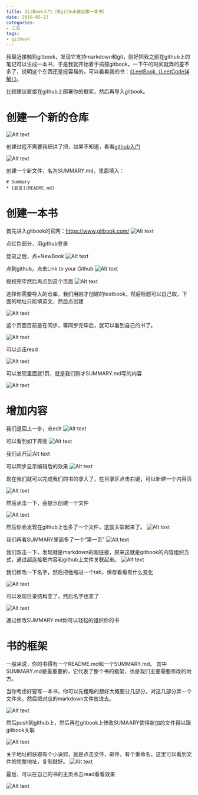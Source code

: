 ```yaml
---
title: GitBook入门（用github做出第一本书）
date: 2016-05-23
categories: 
- 工具
tags: 
- gitbook
---
```


我最近接触到gitbook，发现它支持markdown和git，刚好把我之前在github上的笔记可以生成一本书，于是我就开始着手捣鼓gitbook，一下午的时间就弄的差不多了，说明这个东西还是挺容易的，可以看看我的书：[《LeetBook（LeetCode详解）》](https://www.gitbook.com/book/hk029/leetbook/details)。

比较建议直接在github上部署你的框架，然后再导入gitbook。


# 创建一个新的仓库

![Alt text](http://img.hksite.cn/2019-03-29-064955.png)

创建过程不需要我细讲了把，如果不知道，看看[github入门](1)

![Alt text](http://img.hksite.cn/2019-03-29-064959.png)

创建一个新文件，名为SUMMARY.md，里面填入：
```
# Summary
* [前言](README.md)
```
# 创建一本书
首先进入gitbook的官网：https://www.gitbook.com/
![Alt text](http://img.hksite.cn/2019-03-29-065003.png)

点红色部分，用github登录

登录之后，点+NewBook
![Alt text](http://img.hksite.cn/2019-03-29-065007.png)

点到github，点击Link to your Github
![Alt text](http://img.hksite.cn/2019-03-29-065013.png)

授权完毕然后再点到这个页面
![Alt text](http://img.hksite.cn/2019-03-29-065018.png)

选择你需要导入的仓库，我们用刚才创建的testbook，然后标题可以自己取，下面的地址只能填英文，然后点创建

![Alt text](http://img.hksite.cn/2019-03-29-065022.png)

这个页面目前是在同步，等同步完毕后，就可以看到自己的书了。

![Alt text](./1460873464695.png)

可以点击read

![Alt text](http://img.hksite.cn/2019-03-29-065025.png)

可以发现里面就1页，就是我们刚才SUMMARY.md写的内容

![Alt text](http://img.hksite.cn/2019-03-29-065029.png)

# 增加内容
我们退回上一步，点edit
![Alt text](http://img.hksite.cn/2019-03-29-065034.png)

可以看到如下界面
![Alt text](http://img.hksite.cn/2019-03-29-065037.png)


我们点开![Alt text](./1460873711587.png)

可以同步显示编辑后的效果
![Alt text](http://img.hksite.cn/2019-03-29-065040.png)

现在我们就可以完成我们的书的录入了，在目录区点击右键，可以新建一个内容页

![Alt text](http://img.hksite.cn/2019-03-29-065043.png)

然后点击一下，会提示创建一个文件

![Alt text](http://img.hksite.cn/2019-03-29-065047.png)

然后你会发现在github上也多了一个文件，这就关联起来了。
![Alt text](http://img.hksite.cn/2019-03-29-065055.png)

我们再看SUMMARY里面多了一个“第一页”
![Alt text](http://img.hksite.cn/2019-03-29-065100.png)

我们双击一下，发现就是markdown的超链接，原来这就是gitbook的内容组织方式，通过超连接把内容和github上文件关联起来。
![Alt text](http://img.hksite.cn/2019-03-29-065104.png)

我们修改一下名字，然后把他缩进一个tab，保存看看有什么变化

![Alt text](http://img.hksite.cn/2019-03-29-065110.png)

可以发现目录结构变了，然后名字也变了

![Alt text](http://img.hksite.cn/2019-03-29-065113.png)

通过修改SUMMARY.md你可以轻松的组织你的书

# 书的框架
一般来说，你的书得有一个README.md和一个SUMMARY.md。
其中SUMMARY.md是最重要的，它代表了整个书的框架，也是我们主要需要修改的地方。

当你考虑好要写一本书，你可以先粗略的想好大概要分几部分，对这几部分弄一个文件夹。然后把对应的markdown文件放进去。

![Alt text](http://img.hksite.cn/2019-03-29-065117.png)

然后push到github上，然后再在gitbook上修改SUMAARY使得新加的文件得以跟gitbook关联


![Alt text](http://img.hksite.cn/2019-03-29-065121.png)

关于地址的获取有个小诀窍，就是点击文件，邮件，有个重命名，这里可以看到文件的完整地址，复制就好。
![Alt text](http://img.hksite.cn/2019-03-29-065126.png)



最后，可以在自己的书的主页点击read看看效果

![Alt text](http://img.hksite.cn/2019-03-29-065130.png)

